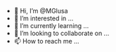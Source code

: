 - 👋 Hi, I’m @MGlusa
- 👀 I’m interested in ...
- 🌱 I’m currently learning ...
- 💞️ I’m looking to collaborate on ...
- 📫 How to reach me ...

<!---
MGlusa/MGlusa is a ✨ special ✨ repository because its `README.md` (this file) appears on your GitHub profile.
You can click the Preview link to take a look at your changes.
--->
